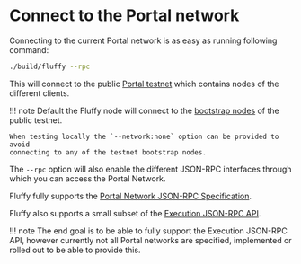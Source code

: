 # Connect to the Portal network

Connecting to the current Portal network is as easy as running following command:

```sh
./build/fluffy --rpc
```

This will connect to the public [Portal testnet](https://github.com/ethereum/portal-network-specs/blob/master/testnet.md#portal-network-testnet)
which contains nodes of the different clients.

!!! note
    Default the Fluffy node will connect to the
    [bootstrap nodes](https://github.com/ethereum/portal-network-specs/blob/master/testnet.md#bootnodes) of the public testnet.

    When testing locally the `--network:none` option can be provided to avoid
    connecting to any of the testnet bootstrap nodes.

The `--rpc` option will also enable the different JSON-RPC interfaces through
which you can access the Portal Network.

Fluffy fully supports the [Portal Network JSON-RPC Specification](https://playground.open-rpc.org/?schemaUrl=https://raw.githubusercontent.com/ethereum/portal-network-specs/assembled-spec/jsonrpc/openrpc.json&uiSchema%5BappBar%5D%5Bui:splitView%5D=false&uiSchema%5BappBar%5D%5Bui:input%5D=false&uiSchema%5BappBar%5D%5Bui:examplesDropdown%5D=false).

Fluffy also supports a small subset of the [Execution JSON-RPC API](https://ethereum.github.io/execution-apis/api-documentation/).


!!! note
    The end goal is to be able to fully support the Execution JSON-RPC API,
    however currently not all Portal networks are specified, implemented or
    rolled out to be able to provide this.


<!-- TODO: Explain some of the more important cli options here? Or in a separate
page? -->

